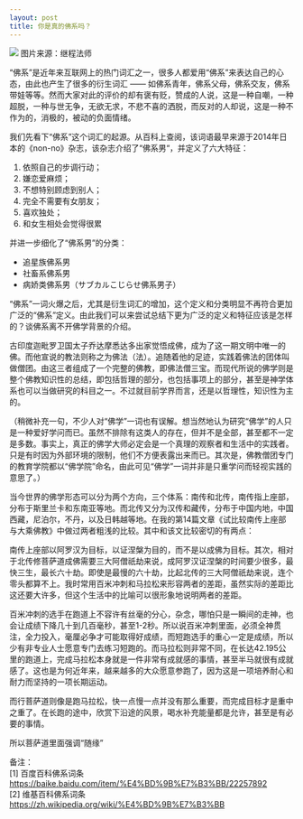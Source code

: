 ```yaml
---
layout: post
title: 你是真的佛系吗？
---
```


![](../images/2022-07-01-09-35-03.png)
图片来源：继程法师

“佛系”是近年来互联网上的热门词汇之一，很多人都爱用“佛系”来表达自己的心态，由此也产生了很多的衍生词汇 —— 如佛系青年，佛系父母，佛系交友，佛系带娃等等。然而大家对此的评价的却有褒有贬，赞成的人说，这是一种自嘲，一种超脱，一种与世无争，无欲无求，不悲不喜的洒脱，而反对的人却说，这是一种不作为的，消极的，被动的负面情绪。

我们先看下“佛系”这个词汇的起源。从百科上查阅，该词语最早来源于2014年日本的《non-no》杂志，该杂志介绍了“佛系男“，并定义了六大特征：
1. 依照自己的步调行动；
2. 嫌恋爱麻烦；
3. 不想特别顾虑到别人；
4. 完全不需要有女朋友；
5. 喜欢独处；
6. 和女生相处会觉得很累

并进一步细化了“佛系男”的分类：
* 追星族佛系男
* 社畜系佛系男
* 病娇类佛系男（サブカルこじらせ佛系男子）

“佛系”一词火爆之后，尤其是衍生词汇的增加，这个定义和分类明显不再符合更加广泛的“佛系”定义。由此我们可以来尝试总结下更为广泛的定义和特征应该是怎样的？谈佛系离不开佛学背景的介绍。

古印度迦毗罗卫国太子乔达摩悉达多出家觉悟成佛，成为了这一期文明中唯一的佛。而他宣说的教法则称之为佛法（法）。追随着他的足迹，实践着佛法的团体叫做僧团。由这三者组成了一个完整的佛教，即佛法僧三宝。而现代所说的佛学则是整个佛教知识性的总结，即包括哲理的部分，也包括事项上的部分，甚至是神学体系也可以当做研究的科目之一。不过就目前学界而言，还是以哲理性，知识性为主的。

（稍微补充一句，不少人对“佛学”一词也有误解。想当然地认为研究“佛学”的人只是一种爱好学问而已。虽然不排除有这类人的存在，但并不是全部，甚至都不一定是多数。事实上，真正的佛学大师必定会是一个真理的观察者和生活中的实践者。只是有时因为外部环境的限制，他们不方便表露出来而已。其次是，佛教僧团专门的教育学院都以“佛学院”命名，由此可见“佛学”一词并非是只重学问而轻视实践的意思了。）

当今世界的佛学形态可以分为两个方向，三个体系：南传和北传，南传指上座部，分布于斯里兰卡和东南亚等地。而北传又分为汉传和藏传，分布于中国内地，中国西藏，尼泊尔，不丹，以及日韩越等地。在我的第14篇文章《试比较南传上座部与大乘佛教》中做过两者粗浅的比较。其中和该文比较密切的有两点：

南传上座部以阿罗汉为目标，以证涅槃为目的，而不是以成佛为目标。其次，相对于北传修菩萨道成佛需要三大阿僧祇劫来说，成阿罗汉证涅槃的时间要少很多，最快三生，最长六十劫。即使是最慢的六十劫，比起北传的三大阿僧祇劫来说，连个零头都算不上。我时常用百米冲刺和马拉松来形容两者的差距，虽然实际的差距比这还要大许多，但这个生活中的比喻可以很形象地说明两者的差距。

百米冲刺的选手在跑道上不容许有丝毫的分心，杂念，哪怕只是一瞬间的走神，也会让成绩下降几十到几百毫秒，甚至1-2秒。所以说百米冲刺里面，必须全神贯注，全力投入，毫厘必争才可能取得好成绩，而短跑选手的重心一定是成绩，所以少有非专业人士愿意专门去练习短跑的。而马拉松则非常不同，在长达42.195公里的跑道上，完成马拉松本身就是一件非常有成就感的事情，甚至半马就很有成就感了。这也是为何近年来，越来越多的大众愿意参跑了，因为这是一项培养耐心和耐力而坚持的一项长期运动。

而行菩萨道则像是跑马拉松，快一点慢一点并没有那么重要，而完成目标才是重中之重了。在长跑的途中，欣赏下沿途的风景，喝水补充能量都是允许，甚至是有必要的事情。

所以菩萨道里面强调“随缘”


备注：<br>
[1] 百度百科佛系词条 https://baike.baidu.com/item/%E4%BD%9B%E7%B3%BB/22257892 <br>
[2] 维基百科佛系词条 https://zh.wikipedia.org/wiki/%E4%BD%9B%E7%B3%BB <br>

